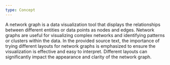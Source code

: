 ```yaml
---
type: Concept
---
```


A network graph is a data visualization tool that displays the relationships between different entities or data points as nodes and edges. Network graphs are useful for visualizing complex networks and identifying patterns or clusters within the data. In the provided source text, the importance of trying different layouts for network graphs is emphasized to ensure the visualization is effective and easy to interpret. Different layouts can significantly impact the appearance and clarity of the network graph.